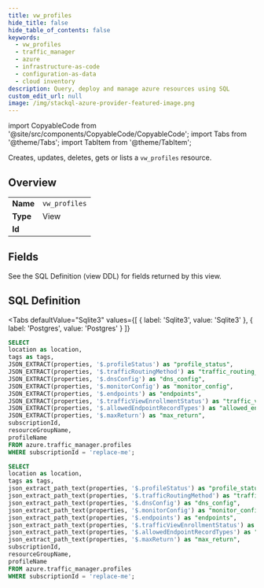 ```yaml
--- 
title: vw_profiles
hide_title: false
hide_table_of_contents: false
keywords:
  - vw_profiles
  - traffic_manager
  - azure
  - infrastructure-as-code
  - configuration-as-data
  - cloud inventory
description: Query, deploy and manage azure resources using SQL
custom_edit_url: null
image: /img/stackql-azure-provider-featured-image.png
---
```


import CopyableCode from '@site/src/components/CopyableCode/CopyableCode';
import Tabs from '@theme/Tabs';
import TabItem from '@theme/TabItem';

Creates, updates, deletes, gets or lists a <code>vw_profiles</code> resource.

## Overview
<table><tbody>
<tr><td><b>Name</b></td><td><code>vw_profiles</code></td></tr>
<tr><td><b>Type</b></td><td>View</td></tr>
<tr><td><b>Id</b></td><td><CopyableCode code="azure.traffic_manager.vw_profiles" /></td></tr>
</tbody></table>

## Fields

See the SQL Definition (view DDL) for fields returned by this view.

## SQL Definition

<Tabs
defaultValue="Sqlite3"
values={[
{ label: 'Sqlite3', value: 'Sqlite3' },
{ label: 'Postgres', value: 'Postgres' }
]}
>
<TabItem value="Sqlite3">

```sql
SELECT
location as location,
tags as tags,
JSON_EXTRACT(properties, '$.profileStatus') as "profile_status",
JSON_EXTRACT(properties, '$.trafficRoutingMethod') as "traffic_routing_method",
JSON_EXTRACT(properties, '$.dnsConfig') as "dns_config",
JSON_EXTRACT(properties, '$.monitorConfig') as "monitor_config",
JSON_EXTRACT(properties, '$.endpoints') as "endpoints",
JSON_EXTRACT(properties, '$.trafficViewEnrollmentStatus') as "traffic_view_enrollment_status",
JSON_EXTRACT(properties, '$.allowedEndpointRecordTypes') as "allowed_endpoint_record_types",
JSON_EXTRACT(properties, '$.maxReturn') as "max_return",
subscriptionId,
resourceGroupName,
profileName
FROM azure.traffic_manager.profiles
WHERE subscriptionId = 'replace-me';
```

</TabItem>
<TabItem value="Postgres">

```sql
SELECT
location as location,
tags as tags,
json_extract_path_text(properties, '$.profileStatus') as "profile_status",
json_extract_path_text(properties, '$.trafficRoutingMethod') as "traffic_routing_method",
json_extract_path_text(properties, '$.dnsConfig') as "dns_config",
json_extract_path_text(properties, '$.monitorConfig') as "monitor_config",
json_extract_path_text(properties, '$.endpoints') as "endpoints",
json_extract_path_text(properties, '$.trafficViewEnrollmentStatus') as "traffic_view_enrollment_status",
json_extract_path_text(properties, '$.allowedEndpointRecordTypes') as "allowed_endpoint_record_types",
json_extract_path_text(properties, '$.maxReturn') as "max_return",
subscriptionId,
resourceGroupName,
profileName
FROM azure.traffic_manager.profiles
WHERE subscriptionId = 'replace-me';
```

</TabItem>
</Tabs>
